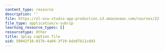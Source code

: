 ```yaml
---
content_type: resource
description: ''
file: https://ol-ocw-studio-app-production.s3.amazonaws.com/courses/22-01-introduction-to-nuclear-engineering-and-ionizing-radiation-fall-2016/59042f16017b4a043f19bda97b11cd43_HfRpkTG7Iow.srt
file_type: application/x-subrip
learning_resource_types: []
resourcetype: Other
title: 3play caption file
uid: 59042f16-017b-4a04-3f19-bda97b11cd43
---
```

